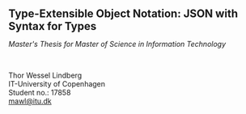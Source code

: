 <b style="font-size: 1.5em">Type-Extensible Object Notation: JSON with Syntax for Types</b>

*Master's Thesis for Master of Science in Information Technology*

<br>

Thor Wessel Lindberg
<br>
IT-University of Copenhagen
<br>
Student no.: 17858
<br>
[mawl@itu.dk](mailto:mawl@itu.dk)

<br>